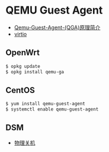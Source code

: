 # QEMU Guest Agent

- [Qemu-Guest-Agent-(QGA)原理简介](https://qkxu.github.io/2019/03/24/Qemu-Guest-Agent-(QGA)%E5%8E%9F%E7%90%86%E7%AE%80%E4%BB%8B.html)
- [virtio](https://fedorapeople.org/groups/virt/virtio-win/direct-downloads/archive-virtio/)

## OpenWrt

```bash
$ opkg update
$ opkg install qemu-ga
```

## CentOS

```bash
$ yum install qemu-guest-agent
$ systemctl enable qemu-guest-agent
```

## DSM

- [物理关机](https://xpenology.com/forum/topic/7195-power-button-package/)

